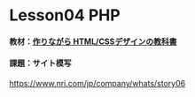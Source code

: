 # Lesson04 PHP

#### 教材：[作りながら HTML/CSSデザインの教科書](https://www.amazon.co.jp/%E4%BD%9C%E3%82%8A%E3%81%AA%E3%81%8C%E3%82%89%E5%AD%A6%E3%81%B6-HTML-CSS%E3%83%87%E3%82%B6%E3%82%A4%E3%83%B3%E3%81%AE%E6%95%99%E7%A7%91%E6%9B%B8-%E9%AB%98%E6%A9%8B-%E6%9C%8B%E4%BB%A3-ebook/dp/B00IP549C2/)

#### 課題：サイト模写
https://www.nri.com/jp/company/whats/story06

